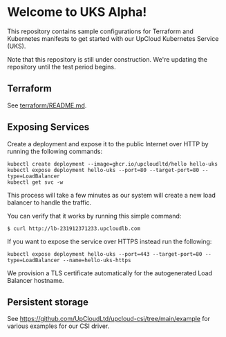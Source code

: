 # Welcome to UKS Alpha!

This repository contains sample configurations for Terraform and Kubernetes manifests to get started with our UpCloud Kubernetes Service (UKS).

Note that this repository is still under construction. We're updating the repository until the test period begins.

## Terraform

See [terraform/README.md](terraform/README.md).

## Exposing Services

Create a deployment and expose it to the public Internet over HTTP by running the following commands:

```
kubectl create deployment --image=ghcr.io/upcloudltd/hello hello-uks
kubectl expose deployment hello-uks --port=80 --target-port=80 --type=LoadBalancer
kubectl get svc -w
```

This process will take a few minutes as our system will create a new load balancer to handle the traffic.

You can verify that it works by running this simple command:

```
$ curl http://lb-231912371233.upcloudlb.com
```

If you want to expose the service over HTTPS instead run the following:

```
kubectl expose deployment hello-uks --port=443 --target-port=80 --type=LoadBalancer --name=hello-uks-https
```

We provision a TLS certificate automatically for the autogenerated Load Balancer hostname.

## Persistent storage

See https://github.com/UpCloudLtd/upcloud-csi/tree/main/example for various examples for our CSI driver.
